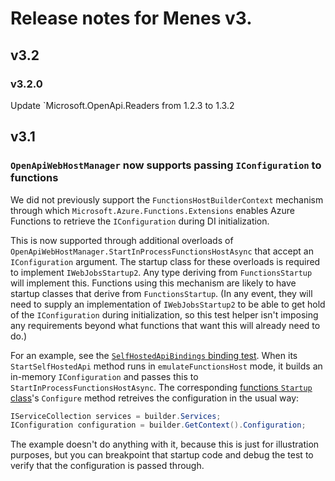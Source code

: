 # Release notes for Menes v3.

## v3.2

### v3.2.0

Update `Microsoft.OpenApi.Readers from 1.2.3 to 1.3.2


## v3.1

### `OpenApiWebHostManager` now supports passing `IConfiguration` to functions

We did not previously support the `FunctionsHostBuilderContext` mechanism through which `Microsoft.Azure.Functions.Extensions` enables Azure Functions to retrieve the `IConfiguration` during DI initialization.

This is now supported through additional overloads of `OpenApiWebHostManager.StartInProcessFunctionsHostAsync` that accept an `IConfiguration` argument. The startup class for these overloads is required to implement `IWebJobsStartup2`. Any type deriving from `FunctionsStartup` will implement this. Functions using this mechanism are likely to have startup classes that derive from `FunctionsStartup`. (In any event, they will need to supply an implementation of `IWebJobsStartup2` to be able to get hold of the `IConfiguration` during initialization, so this test helper isn't imposing any requirements beyond what functions that want this will already need to do.)

For an example, see the [`SelfHostedApiBindings` binding test](../../Solutions/Menes.PetStore.Specs/Bindings/SelfHostedApiBindings.cs). When its `StartSelfHostedApi` method runs in `emulateFunctionsHost` mode, it builds an in-memory `IConfiguration` and passes this to `StartInProcessFunctionsHostAsync`. The corresponding [functions `Startup` class](../../Solutions/Menes.PetStore.Hosting.AzureFunctions/Menes/PetStore/Hosting/Startup.cs)'s `Configure` method retreives the configuration in the usual way:

```cs
IServiceCollection services = builder.Services;
IConfiguration configuration = builder.GetContext().Configuration;
```

The example doesn't do anything with it, because this is just for illustration purposes, but you can breakpoint that startup code and debug the test to verify that the configuration is passed through.